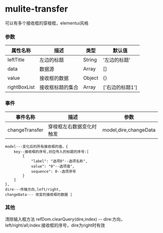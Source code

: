 <!--
 * @Author: zfz
 * @Date: 2021-11-12 14:16:29
 * @LastEditors: zfz
 * @LastEditTime: 2021-11-12 16:38:32
 * @Description: update
-->
# mulite-transfer
可以有多个接收框的穿梭框，elementui风格

### 参数
|  属性名称|  描述 | 类型 | 默认值 |
| --- | --- | --- | --- |
| leftTitle | 左边的标题 | String | '左边的标题' |
| data | 数据源 | Array | [] |
| value | 接收框的数据 | Object | {} |
| rightBoxList | 接收框标题的集合  | Array | ['右边的标题1'] |

### 事件

|  事件名称|  描述  | 参数 |
| --- | --- | --- |
| changeTransfer | 穿梭框左右数据变化时触发 |   model,dire,changeData  
    model---变化后的所有接收框的值，{  
        key--接收框的序号,对应传入的标题的序号:[  
            {  
                "label": "选项0"--选项名称",  
                value": "0"--选项值",  
                sequence": 0--选项序号  
            }  
        ]  
    },  
    dire---传输方向,left/right,  
    changeData--- 改变的接收框的数据 |

### 其他
清除输入框方法 refDom.clearQuery(dire,index) 
-- dire:方向，left/right/all;index:接收框的序号，dire为right时有效